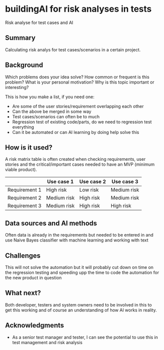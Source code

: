 <!-- This is the markdown template for the final project of the Building AI course, 
created by Reaktor Innovations and University of Helsinki. 
Copy the template, paste it to your GitHub README and edit! -->

# buildingAI for risk analyses in tests

Risk analyse for test cases and AI

## Summary

Calculating risk analys for test cases/scenarios in a certain project.

## Background

Which problems does your idea solve? How common or frequent is this problem? What is your personal motivation? Why is this topic important or interesting?

This is how you make a list, if you need one:
* Are some of the user stories/requirement overlapping each other
* Can the above be merged in some way
* Test cases/scenarios can often be to much
* Regression test of existing code/parts, do we need to regression test everything
* Can it be automated or can AI learning by doing help solve this


## How is it used?

A risk matrix table is often created when checking requirements, user stories and the critical/important cases needed to have an MVP (minimum viable product).

|              | Use case 1  | Use case 2  | Use case 3  |
| -----------  | ----------- | ----------- |-----------  |
| Requirement 1| High risk   | Low risk    | Medium risk |
| Requirement 2| Medium risk | High risk   | Medium risk | 
| Requirement 3| Medium risk | High risk   | High risk   |

## Data sources and AI methods
Often data is already in the requirements but needed to be entered in and use Naive Bayes classifier with machine learning and working with text

## Challenges

This will not solve the automation but it will probably cut down on time on the regression testing and speeding upp the time to code the automation for the new product in question

## What next?

Both developer, testers and system owners need to be involved in this to get this working and of course an understanding of how AI works in reality.

## Acknowledgments

* As a senior test manager and tester, I can see the potential to use this in test management and risk analysis
